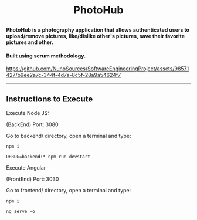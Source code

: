 # <p align="center"> PhotoHub </p>

#### PhotoHub is a photography application that allows authenticated users to upload/remove pictures, like/dislike other's pictures, save their favorite pictures and other.

#### Built using scrum methodology.

https://github.com/NunoSources/SoftwareEngineeringProject/assets/98571427/b9ee2a7c-344f-4d7a-8c5f-28a9a54624f7

---

## Instructions to Execute
Execute Node JS:

(BackEnd) Port: 3080

Go to backend/ directory, open a terminal and type:
```
npm i
```
```
DEBUG=backend:* npm run devstart
```

Execute Angular

(FrontEnd) Port: 3030

Go to frontend/ directory, open a terminal and type:
```
npm i
```
```
ng serve -o
```

